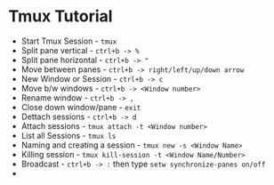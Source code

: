 # Tmux Tutorial

* Start Tmux Session - `tmux`
* Split pane vertical - `ctrl+b -> %`
* Split pane horizontal - `ctrl+b -> "`
* Move between panes - `ctrl+b -> right/left/up/down arrow`
* New Window or Session - `ctrl+b -> c`
* Move b/w windows - `ctrl+b -> <Window number>`
* Rename window - `ctrl+b -> , `
* Close down window/pane - `exit`
* Dettach sessions - `ctrl+b -> d`
* Attach sessions - `tmux attach -t <Window number>`
* List all Sessions - `tmux ls`
* Naming and creating a session - `tmux new -s <Window Name>`
* Killing session - `tmux kill-session -t <Window Name/Number>`
* Broadcast - `ctrl+b -> :` then type `setw synchronize-panes on/off`
* 
